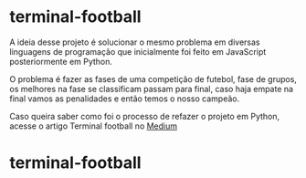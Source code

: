 # terminal-football

A ideia desse projeto é solucionar o mesmo problema em diversas linguagens de programação que inicialmente foi feito em JavaScript posteriormente em Python.

O problema é fazer as fases de uma competição de futebol, fase de grupos, os melhores na fase se classificam passam para final, caso haja empate na final vamos as penalidades e então temos o nosso campeão.

Caso queira saber como foi o processo de refazer o projeto em Python, acesse o artigo Terminal football no [Medium](https://medium.com/@oliveirajv/terminal-football-90dfa47e6b87)
# terminal-football
